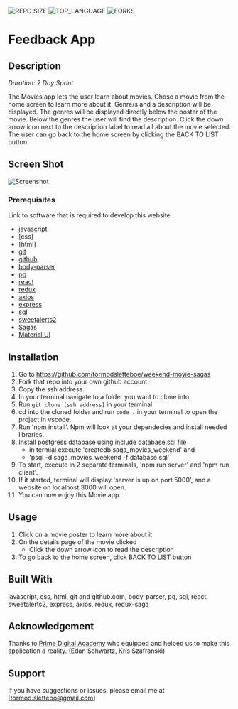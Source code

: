 


![REPO SIZE](https://img.shields.io/github/repo-size/scottbromander/the_marketplace.svg?style=flat-square)
![TOP_LANGUAGE](https://img.shields.io/github/languages/top/scottbromander/the_marketplace.svg?style=flat-square)
![FORKS](https://img.shields.io/github/forks/scottbromander/the_marketplace.svg?style=social)

# Feedback App

## Description

_Duration: 2 Day Sprint_

The Movies app lets the user learn about movies.
 Chose a movie from the home screen to learn more about it. Genre/s and a description will be displayed. The genres will be displayed directly below the poster of the movie. Below the genres the user will find the description. Click the down arrow icon next to the description label
 to read all about the movie selected. The user can go back to the home screen by clicking the BACK TO LIST button.


 


## Screen Shot

![Screenshot](public/images/feeling.jpg)






### Prerequisites

Link to software that is required to develop this website.

- [javascript](https://www.javascript.com/)
- [css]
- [html]
- [git](https://git-scm.com/)
- [github](https://github.com/)
- [body-parser](https://www.npmjs.com/package/body-parser)
- [pg](https://node-postgres.com/)
- [react](https://reactjs.org/)
- [redux](https://redux.js.org/)
- [axios](https://axios-http.com/)
- [express](https://expressjs.com/)
- [sql](https://www.mysql.com/)
- [sweetalerts2](https://sweetalert2.github.io/)
- [Sagas](https://redux-saga.js.org/)
- [Material UI](https://mui.com/)

## Installation


1. Go to https://github.com/tormodsletteboe/weekend-movie-sagas
2. Fork that repo into your own github account.
3. Copy the ssh address
4. In your terminal navigate to a folder you want to clone into.
5. Run `git clone [ssh address]` in your terminal
6. cd into the cloned folder and run `code .` in your terminal to open the project in vscode.
7. Run 'npm install'. Npm will look at your dependecies and install needed libraries.
8. Install postgress database using include database.sql file
    -  in termial execute  'createdb saga_movies_weekend' and 
    -  'psql -d saga_movies_weekend -f database.sql'
9. To start, execute in 2 separate terminals, 'npm run server' and 'npm run client'.
10. If it started, terminal will display 'server is up on port 5000', and a website on localhost 3000 will open.
11. You can now enjoy this Movie app.

## Usage


1. Click on a movie poster to learn more about it
2. On the details page of the movie clicked
    - Click the down arrow icon to read the description
3. To go back to the home screen, click BACK TO LIST button


## Built With

javascript, css, html, git and github.com, body-parser, pg, sql, react, sweetalerts2, express, axios, redux, redux-saga


## Acknowledgement
Thanks to [Prime Digital Academy](www.primeacademy.io) who equipped and helped us to make this application a reality. (Edan Schwartz, Kris Szafranski)

## Support
If you have suggestions or issues, please email me at [tormod.slettebo@gmail.com] 


